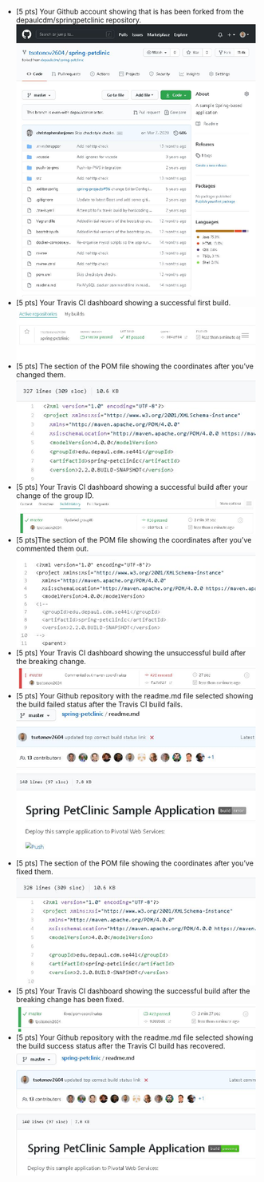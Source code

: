- [5 pts] Your Github account showing that is has been forked from the depaulcdm/springpetclinic repository.
![Screen Capture #1](images/fork.JPG)
- [5 pts] Your Travis CI dashboard showing a successful first build.
![Screen Capture #2](images/build.JPG)
- [5 pts] The section of the POM file showing the coordinates after you’ve changed them.
![Screen Capture #3](images/pomGroupID.JPG)
- [5 pts] Your Travis CI dashboard showing a successful build after your change of the group
ID.![Screen Capture #4](images/buildGroupID.JPG)
- [5 pts]The section of the POM file showing the coordinates after you’ve commented them
out.![Screen Capture #5](images/comment.JPG)
- [5 pts] Your Travis CI dashboard showing the unsuccessful build after the breaking change.
![Screen Capture #6](images/travisbuildfailed.JPG)
- [5 pts] Your Github repository with the readme.md file selected showing the build failed
status after the Travis CI build fails.![Screen Capture #7](images/ghfailedbuild.JPG)
- [5 pts] The section of the POM file showing the coordinates after you’ve fixed them.
![Screen Capture #8](images/pomfixedbuild.JPG)
- [5 pts] Your Travis CI dashboard showing the successful build after the breaking change has
been fixed.![Screen Capture #9](images/travisfixedbuild.JPG)
- [5 pts] Your Github repository with the readme.md file selected showing the build success
status after the Travis CI build has recovered.![Screen Capture #10](images/ghfixedbuild.JPG)
